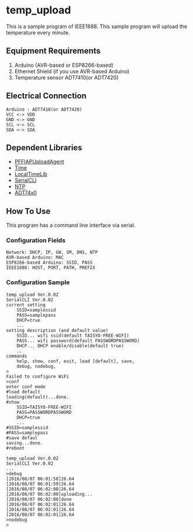 # temp_upload

This is a sample program of IEEE1888.
This sample program will upload the temperature every minute.

## Equipment Requirements

1. Arduino (AVR-based or ESP8266-based)
2. Ethernet Shield (if you use AVR-based Arduino)
3. Temperature sensor ADT7410(or ADT7420)

## Electrical Connection

    Arduino : ADT7410(or ADT7420)
    VCC <-> VDD
    GND <-> GND
    SCL <-> SCL
    SDA <-> SDA

## Dependent Libraries

* [PFFIAPUploadAgent](https://github.com/PlantFactory/PFFIAPUploadAgent)
* [Time](https://github.com/PaulStoffregen/Time)
* [LocalTimeLib](https://github.com/PlantFactory/LocalTimeLib)
* [SerialCLI](https://github.com/PlantFactory/SerialCLI)
* [NTP](https://github.com/PlantFactory/NTP)
* [ADT74x0](https://github.com/PlantFactory/ADT74x0)

## How To Use

This program has a command line interface via serial.

### Configuration Fields

    Network: DHCP, IP, GW, SM, DNS, NTP
    AVR-based Arduino: MAC
    ESP8266-based Arduino: SSID, PASS
    IEEE1888: HOST, PORT, PATH, PREFIX

### Configuration Sample

    temp_upload Ver.0.02
    SerialCLI Ver.0.02
    current setting
        SSID=samplessid
        PASS=samplepass
        DHCP=true
        ...
    setting description (and default value)
        SSID... wifi ssid(default TAISYO-FREE-WIFI)
        PASS... wifi password(default PASSWORDPASSWORD)
        DHCP... DHCP enable/disable(default true)
        ..
    commands
        help, show, conf, exit, load [default], save,
        debug, nodebug,
    >
    Failed to configure WiFi
    >conf
    enter conf mode
    #load default
    loading(default)...done.
    #show
        SSID=TAISYO-FREE-WIFI
        PASS=PASSWORDPASSWORD
        DHCP=true
        ...
    #SSID=samplessid
    #PASS=samplepass
    #save defaul
    saving...done.
    #reboot

    temp_upload Ver.0.02
    SerialCLI Ver.0.02
    ...
    >debug
    [2016/08/07 06:01:58]26.64
    [2016/08/07 06:01:59]26.64
    [2016/08/07 06:02:00]26.64
    [2016/08/07 06:02:00]uploading...
    [2016/08/07 06:02:00]done
    [2016/08/07 06:02:01]26.64
    [2016/08/07 06:02:01]26.64
    [2016/08/07 06:02:01]26.64
    >nodebug
    >
